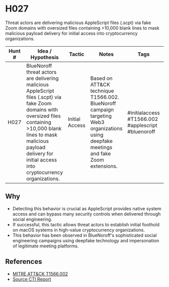 # H027

Threat actors are delivering malicious AppleScript files (.scpt) via fake Zoom domains with oversized files containing >10,000 blank lines to mask malicious payload delivery for initial access into cryptocurrency organizations.

| Hunt #       | Idea / Hypothesis                                                      | Tactic         | Notes                                                                              | Tags                           | Submitter           |
|--------------|-------------------------------------------------------------------------|----------------|------------------------------------------------------------------------------------|--------------------------------|---------------------|
| H027    | BlueNoroff threat actors are delivering malicious AppleScript files (.scpt) via fake Zoom domains with oversized files containing >10,000 blank lines to mask malicious payload delivery for initial access into cryptocurrency organizations. | Initial Access | Based on ATT&CK technique T1566.002. BlueNoroff campaign targeting Web3 organizations using deepfake meetings and fake Zoom extensions. | #initialaccess #T1566.002 #applescript #bluenoroff | [Sydney Marrone](https://www.linkedin.com/in/sydneymarrone/) |

## Why
- Detecting this behavior is crucial as AppleScript provides native system access and can bypass many security controls when delivered through social engineering.
- If successful, this tactic allows threat actors to establish initial foothold on macOS systems in high-value cryptocurrency organizations.
- This behavior has been observed in BlueNoroff's sophisticated social engineering campaigns using deepfake technology and impersonation of legitimate meeting platforms.

## References
- [MITRE ATT&CK T1566.002](https://attack.mitre.org/techniques/T1566/002/)
- [Source CTI Report](https://www.huntress.com/blog/inside-bluenoroff-web3-intrusion-analysis)
